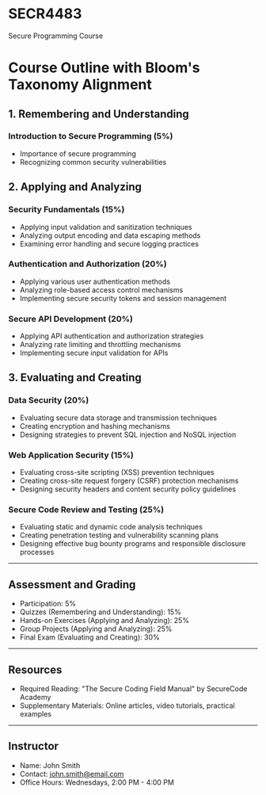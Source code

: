 # SECR4483
Secure Programming Course

# Course Outline with Bloom's Taxonomy Alignment

## 1. Remembering and Understanding
### Introduction to Secure Programming (5%)
- Importance of secure programming
- Recognizing common security vulnerabilities

## 2. Applying and Analyzing
### Security Fundamentals (15%)
- Applying input validation and sanitization techniques
- Analyzing output encoding and data escaping methods
- Examining error handling and secure logging practices

### Authentication and Authorization (20%)
- Applying various user authentication methods
- Analyzing role-based access control mechanisms
- Implementing secure security tokens and session management

### Secure API Development (20%)
- Applying API authentication and authorization strategies
- Analyzing rate limiting and throttling mechanisms
- Implementing secure input validation for APIs

## 3. Evaluating and Creating
### Data Security (20%)
- Evaluating secure data storage and transmission techniques
- Creating encryption and hashing mechanisms
- Designing strategies to prevent SQL injection and NoSQL injection

### Web Application Security (15%)
- Evaluating cross-site scripting (XSS) prevention techniques
- Creating cross-site request forgery (CSRF) protection mechanisms
- Designing security headers and content security policy guidelines

### Secure Code Review and Testing (25%)
- Evaluating static and dynamic code analysis techniques
- Creating penetration testing and vulnerability scanning plans
- Designing effective bug bounty programs and responsible disclosure processes

---

## Assessment and Grading
- Participation: 5%
- Quizzes (Remembering and Understanding): 15%
- Hands-on Exercises (Applying and Analyzing): 25%
- Group Projects (Applying and Analyzing): 25%
- Final Exam (Evaluating and Creating): 30%

---

## Resources
- Required Reading: "The Secure Coding Field Manual" by SecureCode Academy
- Supplementary Materials: Online articles, video tutorials, practical examples

---

## Instructor
- Name: John Smith
- Contact: john.smith@email.com
- Office Hours: Wednesdays, 2:00 PM - 4:00 PM
